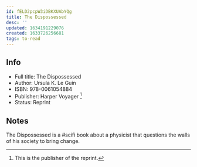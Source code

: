 ```yaml
---
id: fELD2pcpW3iDBKXUAbYQg
title: The Dispossessed
desc: ''
updated: 1634191229076
created: 1633726256681
tags: to-read
---
```


## Info
- Full title: The Dispossessed
- Author: Ursula K. Le Guin
- ISBN: ‎978-0061054884
- Publisher: Harper Voyager [^1]
- Status: Reprint

## Notes

The Dispossessed is a #scifi book about a physicist that questions the walls of his society to bring change.

[^1]: This is the publisher of the reprint.
